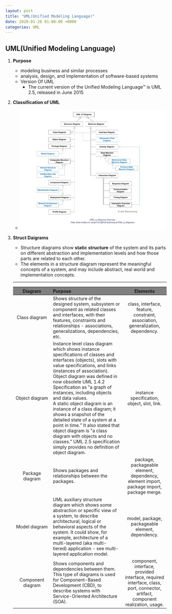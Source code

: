 ```yaml
---
layout: post
title: "UML(Unified Modeling Language)"
date: 2020-01-28 01:00:00 +0000
categories: UML
---
```


## UML(Unified Modeling Language)

1. **Purpose**
   * modeling business and similar processes
   * analysis, design, and implementation of software-based systems
   * Version Of UML
     * The current version of the Unified Modeling Language™ is UML 2.5, released in June 2015

2. **Classification of UML**
    * ![Classification of UML](/assets/classification_of_uml_2_5.png)

3. **Struct Daigrams**
   * Structure diagrams show **static structure** of the system and its parts on different abstraction and implementation levels and how those parts are related to each other.
   * The elements in a structure diagram represent the meaningful concepts of a system, and may include abstract, real world and implementation concepts.
    ---
   |Diagram|Purpose|Elements|
   |:---:|---|:---:|
   |Class diagram|Shows structure of the designed system, subsystem or component as related classes and interfaces, with their features, constraints and relationships - associations, generalizations, dependencies, etc.|class, interface, feature, constraint, association, generalization, dependency.|
   |Object diagram|	Instance level class diagram which shows instance specifications of classes and interfaces (objects), slots with value specifications, and links (instances of association). Object diagram was defined in now obsolete UML 1.4.2 Specification as "a graph of instances, including objects and data values. <br>A static object diagram is an instance of a class diagram; it shows a snapshot of the detailed state of a system at a point in time." It also stated that object diagram is "a class diagram with objects and no classes." UML 2.5 specification simply provides no definition of object diagram.|instance specification, object, slot, link.|
   |Package diagram|Shows packages and relationships between the packages.|package, packageable element, dependency, element import, package import, package merge.|
   |Model diagram|UML auxiliary structure diagram which shows some abstraction or specific view of a system, to describe architectural, logical or behavioral aspects of the system. It could show, for example, architecture of a multi-layered (aka multi-tiered) application - see multi-layered application model.|model, package, packageable element, dependency.|
   |Component diagram|Shows components and dependencies between them. This type of diagrams is used for Component-Based Development (CBD), to describe systems with Service-Oriented Architecture (SOA).|component, interface, provided interface, required interface, class, port, connector, artifact, component realization, usage.|

<style>
table th:first-of-type {
    width: 10%;
    background-color: grey;
}
table th:nth-of-type(2) {
    width: 30%;
    background-color: grey;
}
table th:nth-of-type(3) {
    width: 10%;
    background-color: grey;
}
</style>

